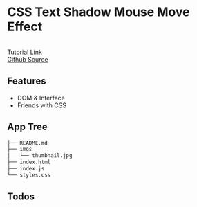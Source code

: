 # CSS Text Shadow Mouse Move Effect

<img src="" />

[Tutorial Link](https://courses.wesbos.com/account/access/5f602c40f8289514d0f9b6fc/view/194128990)  
[Github Source](https://github.com/wesbos/JavaScript30/tree/master/16%20-%20Mouse%20Move%20Shadow)

## Features

- DOM & Interface
- Friends with CSS


## App Tree

```bash
├── README.md
├── imgs
│   └── thumbnail.jpg
├── index.html
├── index.js
└── styles.css
```

## Todos